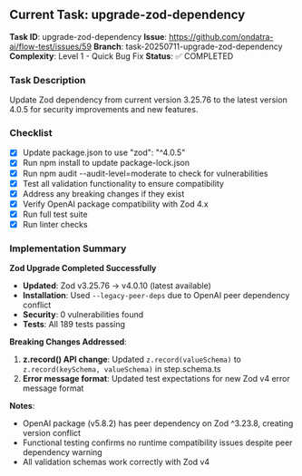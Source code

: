 ## Current Task: upgrade-zod-dependency

**Task ID**: upgrade-zod-dependency
**Issue**: https://github.com/ondatra-ai/flow-test/issues/59
**Branch**: task-20250711-upgrade-zod-dependency
**Complexity**: Level 1 - Quick Bug Fix
**Status**: ✅ COMPLETED

### Task Description

Update Zod dependency from current version 3.25.76 to the latest version 4.0.5 for security improvements and new features.

### Checklist

- [x] Update package.json to use "zod": "^4.0.5"
- [x] Run npm install to update package-lock.json
- [x] Run npm audit --audit-level=moderate to check for vulnerabilities
- [x] Test all validation functionality to ensure compatibility
- [x] Address any breaking changes if they exist
- [x] Verify OpenAI package compatibility with Zod 4.x
- [x] Run full test suite
- [x] Run linter checks

### Implementation Summary

**Zod Upgrade Completed Successfully**

- **Updated**: Zod v3.25.76 → v4.0.10 (latest available)
- **Installation**: Used `--legacy-peer-deps` due to OpenAI peer dependency conflict
- **Security**: 0 vulnerabilities found
- **Tests**: All 189 tests passing

**Breaking Changes Addressed**:

1. **z.record() API change**: Updated `z.record(valueSchema)` to `z.record(keySchema, valueSchema)` in step.schema.ts
2. **Error message format**: Updated test expectations for new Zod v4 error message format

**Notes**:

- OpenAI package (v5.8.2) has peer dependency on Zod ^3.23.8, creating version conflict
- Functional testing confirms no runtime compatibility issues despite peer dependency warning
- All validation schemas work correctly with Zod v4
